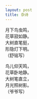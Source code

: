 ```yaml
---
layout: post
title: 杂诗
---
```


  
月下鸟虫鸣，    
花草寂如静。    
大树直笔挺，    
形隐灯下明。    
（舒铭写）
    
    
    
鸟儿仰天鸣，    
花草卧地静。    
大树笔直立，    
月光照树影。    
（爷爷写）    

